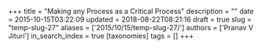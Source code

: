 +++
title = "Making any Process as a Critical Process"
description = ""
date = 2015-10-15T03:22:09
updated = 2018-08-22T08:21:16
draft = true
slug = "temp-slug-27"
aliases = ['2015/10/15/temp-slug-27/']
authors = ['Pranav V Jituri']
in_search_index = true
[taxonomies]
tags = []
+++


